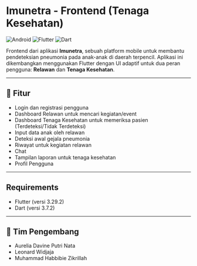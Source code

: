 # Imunetra - Frontend (Tenaga Kesehatan)

![Android](https://img.shields.io/badge/Android-3DDC84?style=flat&logo=android&logoColor=white)
![Flutter](https://img.shields.io/badge/Flutter-02569B?style=flat&logo=flutter&logoColor=white)
![Dart](https://img.shields.io/badge/Dart-0175C2?style=flat&logo=dart&logoColor=white)

Frontend dari aplikasi **Imunetra**, sebuah platform mobile untuk membantu pendeteksian pneumonia pada anak-anak di daerah terpencil. Aplikasi ini dikembangkan menggunakan Flutter dengan UI adaptif untuk dua peran pengguna: **Relawan** dan **Tenaga Kesehatan**.

---

## 🚀 Fitur

- Login dan registrasi pengguna
- Dashboard Relawan untuk mencari kegiatan/event
- Dashboard Tenaga Kesehatan untuk memeriksa pasien (Terdeteksi/Tidak Terdeteksi)
- Input data anak oleh relawan
- Deteksi awal gejala pneumonia
- Riwayat untuk kegiatan relawan
- Chat
- Tampilan laporan untuk tenaga kesehatan
- Profil Pengguna

---

## Requirements

- Flutter (versi 3.29.2)
- Dart (versi 3.7.2)

---

## 👥 Tim Pengembang 

- Aurelia Davine Putri Nata
- Leonard Widjaja
- Muhammad Habbibie Zikrillah
